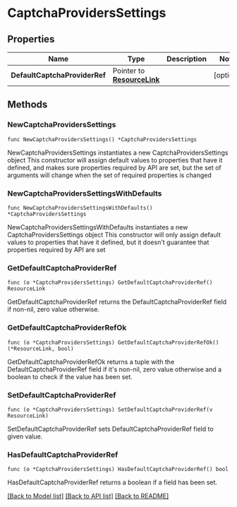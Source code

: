 # CaptchaProvidersSettings

## Properties

Name | Type | Description | Notes
------------ | ------------- | ------------- | -------------
**DefaultCaptchaProviderRef** | Pointer to [**ResourceLink**](ResourceLink.md) |  | [optional] 

## Methods

### NewCaptchaProvidersSettings

`func NewCaptchaProvidersSettings() *CaptchaProvidersSettings`

NewCaptchaProvidersSettings instantiates a new CaptchaProvidersSettings object
This constructor will assign default values to properties that have it defined,
and makes sure properties required by API are set, but the set of arguments
will change when the set of required properties is changed

### NewCaptchaProvidersSettingsWithDefaults

`func NewCaptchaProvidersSettingsWithDefaults() *CaptchaProvidersSettings`

NewCaptchaProvidersSettingsWithDefaults instantiates a new CaptchaProvidersSettings object
This constructor will only assign default values to properties that have it defined,
but it doesn't guarantee that properties required by API are set

### GetDefaultCaptchaProviderRef

`func (o *CaptchaProvidersSettings) GetDefaultCaptchaProviderRef() ResourceLink`

GetDefaultCaptchaProviderRef returns the DefaultCaptchaProviderRef field if non-nil, zero value otherwise.

### GetDefaultCaptchaProviderRefOk

`func (o *CaptchaProvidersSettings) GetDefaultCaptchaProviderRefOk() (*ResourceLink, bool)`

GetDefaultCaptchaProviderRefOk returns a tuple with the DefaultCaptchaProviderRef field if it's non-nil, zero value otherwise
and a boolean to check if the value has been set.

### SetDefaultCaptchaProviderRef

`func (o *CaptchaProvidersSettings) SetDefaultCaptchaProviderRef(v ResourceLink)`

SetDefaultCaptchaProviderRef sets DefaultCaptchaProviderRef field to given value.

### HasDefaultCaptchaProviderRef

`func (o *CaptchaProvidersSettings) HasDefaultCaptchaProviderRef() bool`

HasDefaultCaptchaProviderRef returns a boolean if a field has been set.


[[Back to Model list]](../README.md#documentation-for-models) [[Back to API list]](../README.md#documentation-for-api-endpoints) [[Back to README]](../README.md)


